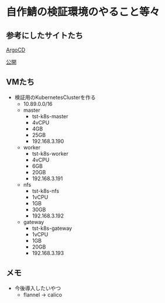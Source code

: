 # 自作鯖の検証環境のやること等々

## 参考にしたサイトたち

[ArgoCD](https://tech.drecom.co.jp/gitops-withargocd/)

[公開](https://blog.ebiiim.com/posts/homelab-kubernetes/)

## VMたち

- 検証用のKubernetesClusterを作る
    - 10.89.0.0/16
    - master
        - tst-k8s-master
        - 4vCPU
        - 4GB
        - 25GB
        - 192.168.3.190
    - worker
        - tst-k8s-worker
        - 4vCPU
        - 6GB
        - 20GB
        - 192.168.3.191
    - nfs
        - tst-k8s-nfs
        - 1vCPU
        - 1GB
        - 30GB
        - 192.168.3.192
    - gateway
        - tst-k8s-gateway
        - 1vCPU
        - 1GB
        - 20GB
        - 192.168.3.193

## メモ

- 今後導入したいやつ
    - flannel -> calico
